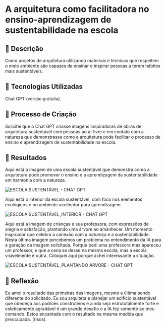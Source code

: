 # A arquitetura como facilitadora no ensino-aprendizagem de sustentabilidade na escola

## 📒 Descrição
Como projetos de arquitetura utilizando materiais e técnicas que respeitem o meio ambiente são capazes de ensinar e inspirar pessoas a terem hábitos mais sustentáveis.

## 🤖 Tecnologias Utilizadas
Chat GPT (versão gratuíta).

## 🧐 Processo de Criação
Solicitei que o Chat GPT criasse imagens inspiradoras de obras de arquitetura sustentável com pessoas ao ar livre e em contato com a natureza que demonstrasse como a arquitetura pode facilitar o processo de ensino e aprendizagem de sustentabilidade na escola. 

## 🚀 Resultados
Aqui está a imagem de uma escola sustentável que demonstra como a arquitetura pode promover o ensino e a aprendizagem da sustentabilidade em harmonia com a natureza. 

![ESCOLA SUSTENTÁVEL - CHAT GPT](https://github.com/user-attachments/assets/5f186192-39d3-4e7e-ad3a-31b8bcaced14)

Aqui está o interior da escola sustentável, com foco nos elementos ecológicos e no ambiente acolhedor para aprendizagem.

![ESCOLA SUSTENTÁVEL_INTERIOR - CHAT GPT](https://github.com/user-attachments/assets/8d42fd52-9330-4824-aa80-b40b8c99703d)

Aqui está a imagem de crianças e sua professora, com expressões de alegria e satisfação, plantando uma árvore ao amanhecer. Um momento inspirador que celebra a conexão com a natureza e a sustentabilidade.
Nesta última imagem percebemos um problema no entendimento da IA para a geração da imagem solicitada. Porque pedi uma professora mas apareceu um professor, e que a cena se desse na mesma escola, mas a escola visivelmente é outra. Coloquei aqui porque achei interessante a situação. 

![ESCOLA SUSTENTÁVEL_PLANTANDO ÁRVORE - CHAT GPT](https://github.com/user-attachments/assets/c41335e5-7b4c-43c3-93bd-b735e64b6223)

## 💭 Reflexão
Eu amei o resultado das primeiras das imagens, mesmo a última sendo diferente do solicitado. Eu sou arquiteta e planejar um edifício sustentável que obedeça aos padrões construtivos e ainda seja estrututalmente forte e esteticamente agradável é um grande desafio e a IA fez somente ao meu comando. Estou encantada com o resultado na mesma medida que preocupada. (risos).
